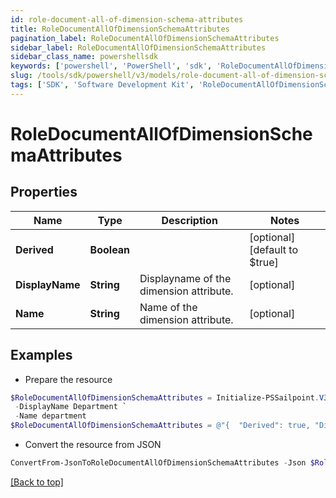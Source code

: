 ```yaml
---
id: role-document-all-of-dimension-schema-attributes
title: RoleDocumentAllOfDimensionSchemaAttributes
pagination_label: RoleDocumentAllOfDimensionSchemaAttributes
sidebar_label: RoleDocumentAllOfDimensionSchemaAttributes
sidebar_class_name: powershellsdk
keywords: ['powershell', 'PowerShell', 'sdk', 'RoleDocumentAllOfDimensionSchemaAttributes', 'RoleDocumentAllOfDimensionSchemaAttributes'] 
slug: /tools/sdk/powershell/v3/models/role-document-all-of-dimension-schema-attributes
tags: ['SDK', 'Software Development Kit', 'RoleDocumentAllOfDimensionSchemaAttributes', 'RoleDocumentAllOfDimensionSchemaAttributes']
---
```



# RoleDocumentAllOfDimensionSchemaAttributes

## Properties

Name | Type | Description | Notes
------------ | ------------- | ------------- | -------------
**Derived** | **Boolean** |  | [optional] [default to $true]
**DisplayName** | **String** | Displayname of the dimension attribute. | [optional] 
**Name** | **String** | Name of the dimension attribute. | [optional] 

## Examples

- Prepare the resource
```powershell
$RoleDocumentAllOfDimensionSchemaAttributes = Initialize-PSSailpoint.V3RoleDocumentAllOfDimensionSchemaAttributes  -Derived true `
 -DisplayName Department `
 -Name department
$RoleDocumentAllOfDimensionSchemaAttributes = @"{  "Derived": true, "DisplayName": "Department", "Name": "department" }"@
```

- Convert the resource from JSON
```powershell
ConvertFrom-JsonToRoleDocumentAllOfDimensionSchemaAttributes -Json $RoleDocumentAllOfDimensionSchemaAttributes
```


[[Back to top]](#) 

